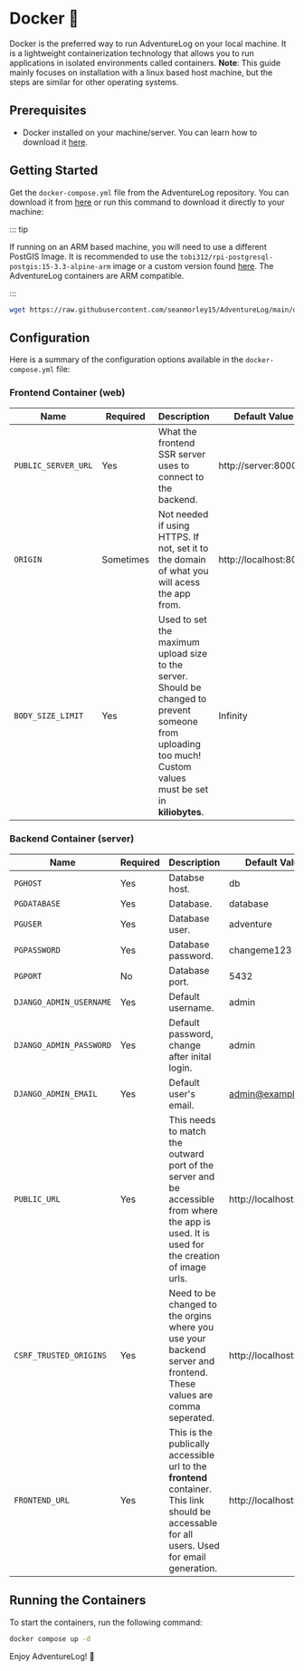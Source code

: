 # Docker 🐋

Docker is the preferred way to run AdventureLog on your local machine. It is a lightweight containerization technology that allows you to run applications in isolated environments called containers.
**Note**: This guide mainly focuses on installation with a linux based host machine, but the steps are similar for other operating systems.

## Prerequisites

- Docker installed on your machine/server. You can learn how to download it [here](https://docs.docker.com/engine/install/).

## Getting Started

Get the `docker-compose.yml` file from the AdventureLog repository. You can download it from [here](https://github.com/seanmorley15/AdventureLog/blob/main/docker-compose.yml) or run this command to download it directly to your machine:

::: tip

If running on an ARM based machine, you will need to use a different PostGIS Image. It is recommended to use the `tobi312/rpi-postgresql-postgis:15-3.3-alpine-arm` image or a custom version found [here](https://hub.docker.com/r/tobi312/rpi-postgresql-postgis/tags). The AdventureLog containers are ARM compatible.

:::

```bash
wget https://raw.githubusercontent.com/seanmorley15/AdventureLog/main/docker-compose.yml
```

## Configuration

Here is a summary of the configuration options available in the `docker-compose.yml` file:

<!-- make a table with colum name, is required, other -->

### Frontend Container (web)

| Name                | Required  | Description                                                                                                                                                   | Default Value         |
| ------------------- | --------- | ------------------------------------------------------------------------------------------------------------------------------------------------------------- | --------------------- |
| `PUBLIC_SERVER_URL` | Yes       | What the frontend SSR server uses to connect to the backend.                                                                                                  | http://server:8000    |
| `ORIGIN`            | Sometimes | Not needed if using HTTPS. If not, set it to the domain of what you will acess the app from.                                                                  | http://localhost:8015 |
| `BODY_SIZE_LIMIT`   | Yes       | Used to set the maximum upload size to the server. Should be changed to prevent someone from uploading too much! Custom values must be set in **kiliobytes**. | Infinity              |

### Backend Container (server)

| Name                    | Required | Description                                                                                                                                   | Default Value         |
| ----------------------- | -------- | --------------------------------------------------------------------------------------------------------------------------------------------- | --------------------- |
| `PGHOST`                | Yes      | Databse host.                                                                                                                                 | db                    |
| `PGDATABASE`            | Yes      | Database.                                                                                                                                     | database              |
| `PGUSER`                | Yes      | Database user.                                                                                                                                | adventure             |
| `PGPASSWORD`            | Yes      | Database password.                                                                                                                            | changeme123           |
| `PGPORT`                | No      | Database port.             | 5432           |
| `DJANGO_ADMIN_USERNAME` | Yes      | Default username.                                                                                                                             | admin                 |
| `DJANGO_ADMIN_PASSWORD` | Yes      | Default password, change after inital login.                                                                                                  | admin                 |
| `DJANGO_ADMIN_EMAIL`    | Yes      | Default user's email.                                                                                                                         | admin@example.com     |
| `PUBLIC_URL`            | Yes      | This needs to match the outward port of the server and be accessible from where the app is used. It is used for the creation of image urls.   | http://localhost:8016 |
| `CSRF_TRUSTED_ORIGINS`  | Yes      | Need to be changed to the orgins where you use your backend server and frontend. These values are comma seperated.                            | http://localhost:8016 |
| `FRONTEND_URL`          | Yes      | This is the publically accessible url to the **frontend** container. This link should be accessable for all users. Used for email generation. | http://localhost:8015 |

## Running the Containers

To start the containers, run the following command:

```bash
docker compose up -d
```

Enjoy AdventureLog! 🎉
